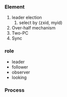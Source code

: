 ### Element

1. leader election
   1. select by (zxid, myid)
2. Over-half mechanism
3. Two-PC
4. Sync

### role

* leader
* follower
* observer
* looking

### Process



